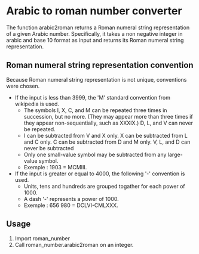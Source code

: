# Arabic to roman number converter

The function arabic2roman returns a Roman numeral string representation of a given Arabic number. Specifically, it takes a non negative integer in arabic and base 10 format as input and returns its Roman numeral string representation.

## Roman numeral string representation convention
Because Roman numeral string representation is not unique, conventions were chosen.
- If the input is less than 3999, the 'M' standard convention from wikipedia is used.
    - The symbols I, X, C, and M can be repeated three times in succession, but no more. (They may appear more than three times if they appear non-sequentially, such as XXXIX.) D, L, and V can never be repeated.
    - I can be subtracted from V and X only. X can be subtracted from L and C only. C can be subtracted from D and M only. V, L, and D can never be subtracted
    - Only one small-value symbol may be subtracted from any large-value symbol.
    - Exemple : 1903 = MCMIII.
- If the input is greater or equal to 4000, the following '-' convention is used.
    - Units, tens and hundreds are grouped togather for each power of 1000.
    - A dash '-' represents a power of 1000.
    - Exemple : 656 980 = DCLVI-CMLXXX. 
    
## Usage

1. Import roman_number
2. Call roman_number.arabic2roman on an integer. 